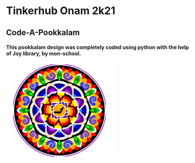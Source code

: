 # Tinkerhub Onam 2k21
## Code-A-Pookkalam

#### This pookkalam design was completely coded using python with the help of Joy library, by mon-school.

<img src="https://github.com/adi-code22/Code-A-Pookkalam/blob/main/POOKKALAM.PNG?raw=true" width="300"/>
